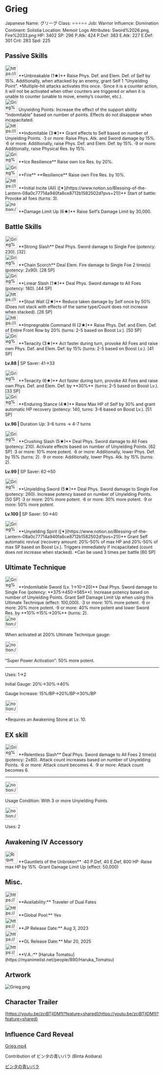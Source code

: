# Grieg

Japanese Name: グリーグ
Class: ⭐️⭐️⭐️⭐️⭐️
Job: Warrior
Influence: Domination
Continent: Solistia
Location: Memoir Logs
Attributes: Sword%2026.png, Fire%2033.png
HP: 3402
SP: 296
P.Atk: 424
P.Def: 383
E.Atk: 227
E.Def: 301
Crit: 283
Spd: 225

## Passive Skills

<aside>
<img src="https://img.game8.jp/6930250/9a52777b74e410e30490fb7d4badbf3d.png/show" alt="https://img.game8.jp/6930250/9a52777b74e410e30490fb7d4badbf3d.png/show" width="40px" /> **Unbreakable (1★)**
Raise Phys. Def. and Elem. Def. of Self by 15%. Additionally, when attacked by an enemy, grant Self 1 “Unyielding Point”. *Multiple-hit attacks activates this once.
·Since it is a counter action, it will not be activated when other counters are triggered or when it is unable to counter (unable to move, enemy’s counter, etc.).

<aside>
<img src="Grieg%200f743ab4139247af99a83adb17d6f64f/Tenacity_Points.png" alt="Grieg%200f743ab4139247af99a83adb17d6f64f/Tenacity_Points.png" width="40px" /> Unyielding Points: Increase the effect of the support ability “Indomitable” based on number of points. Effects do not disappear when incapacitated.

</aside>

</aside>

<aside>
<img src="https://img.game8.jp/7623366/0ff7d4d9b022062718202449a1574ed8.png/show" alt="https://img.game8.jp/7623366/0ff7d4d9b022062718202449a1574ed8.png/show" width="40px" /> **Indomitable (3★)**
Grant effects to Self based on number of Unyielding Points. 
·3 or more: Raise Phys. Atk. and Sword damage by 15%.
·6 or more: Additionally, raise Phys. Def. and Elem. Def. by 15%.
·9 or more: Additionally, raise Physical Res. by 15%.

</aside>

<aside>
<img src="Grieg%200f743ab4139247af99a83adb17d6f64f/Ice_Resilience.png" alt="Grieg%200f743ab4139247af99a83adb17d6f64f/Ice_Resilience.png" width="40px" /> **Ice Resilience**
Raise own Ice Res. by 20%.

</aside>

<aside>
<img src="Grieg%200f743ab4139247af99a83adb17d6f64f/Fire_Resilience.png" alt="Grieg%200f743ab4139247af99a83adb17d6f64f/Fire_Resilience.png" width="40px" /> **Fire** **Resilience**
Raise own Fire Res. by 10%.

</aside>

<aside>
<img src="https://img.game8.jp/8245735/1f0a10cae919ccf33ab846ea3ed56a3f.png/show" alt="https://img.game8.jp/8245735/1f0a10cae919ccf33ab846ea3ed56a3f.png/show" width="40px" /> **Initial Incite (All) ([✦](https://www.notion.so/Blessing-of-the-Lantern-08a0c77714a940fa8ce8712b1582502d?pvs=21))**
Start of battle: Provoke all foes (turns: 3).

</aside>

<aside>
<img src="notion://custom_emoji/2482af5e-3bb7-4af8-a110-df4150e44521/17debbc6-5396-80a6-933a-007af3a7f551" alt="notion://custom_emoji/2482af5e-3bb7-4af8-a110-df4150e44521/17debbc6-5396-80a6-933a-007af3a7f551" width="40px" /> **Damage Limit Up (6★)**
Raise Self’s Damage Limit by 30,000.

</aside>

## Battle Skills

<aside>
<img src="Grieg%200f743ab4139247af99a83adb17d6f64f/Sword.png" alt="Grieg%200f743ab4139247af99a83adb17d6f64f/Sword.png" width="40px" /> **Strong Slash**
Deal Phys. Sword damage to Single Foe (potency: 230). [32]

</aside>

<aside>
<img src="Grieg%200f743ab4139247af99a83adb17d6f64f/Fire.png" alt="Grieg%200f743ab4139247af99a83adb17d6f64f/Fire.png" width="40px" /> **Chain Scorch**
Deal Elem. Fire damage to Single Foe 2 time(s) (potency: 2x90). [28 SP]

</aside>

<aside>
<img src="Grieg%200f743ab4139247af99a83adb17d6f64f/Sword%201.png" alt="Grieg%200f743ab4139247af99a83adb17d6f64f/Sword%201.png" width="40px" /> **Linear Slash (1★)**
Deal Phys. Sword damage to All Foes (potency: 180). [44 SP]

</aside>

<aside>
<img src="https://img.game8.jp/7303144/5fed5fa01e0fcab91756da480b60ce7f.png/show" alt="https://img.game8.jp/7303144/5fed5fa01e0fcab91756da480b60ce7f.png/show" width="40px" /> **Stout Wall (2★)**
Reduce taken damage by Self once by 50% (Does not stack with effects of the same type/Count does not increase when stacked). [26 SP]

</aside>

<aside>
<img src="https://img.game8.jp/6909195/fb1af3b553f4112d4403e0f7452fd2a2.png/show" alt="https://img.game8.jp/6909195/fb1af3b553f4112d4403e0f7452fd2a2.png/show" width="40px" /> **Impregnable Command III (2★)**
Raise Phys. Def. and Elem. Def. of Entire Front Row by 20% (turns: 2-5 based on Boost Lv.). [50 SP]

</aside>

<aside>
<img src="Grieg%200f743ab4139247af99a83adb17d6f64f/Incite.png" alt="Grieg%200f743ab4139247af99a83adb17d6f64f/Incite.png" width="40px" /> **Tenacity (3★)**
Act faster during turn, provoke All Foes and raise own Phys. Def. and Elem. Def. by 15% (turns: 2-5 based on Boost Lv.). [41 SP]

**Lv.88 |** SP Saver: 41→33

<aside>
<img src="Grieg%200f743ab4139247af99a83adb17d6f64f/Incite.png" alt="Grieg%200f743ab4139247af99a83adb17d6f64f/Incite.png" width="40px" /> **Tenacity (6★)**
Act faster during turn, provoke All Foes and raise own Phys. Def. and Elem. Def. by **30%** (turns: 2-5 based on Boost Lv.). [33 SP]

</aside>

</aside>

<aside>
<img src="Grieg%200f743ab4139247af99a83adb17d6f64f/Vim_and_Vigor.png" alt="Grieg%200f743ab4139247af99a83adb17d6f64f/Vim_and_Vigor.png" width="40px" /> **Enduring Stance (4★)**
Raise Max HP of Self by 30% and grant automatic HP recovery (potency: 140, turns: 3-6 based on Boost Lv.). [51 SP]

**Lv.96 |** Duration Up: 3-6 turns → 4-7 turns

</aside>

<aside>
<img src="Grieg%200f743ab4139247af99a83adb17d6f64f/Sword%202.png" alt="Grieg%200f743ab4139247af99a83adb17d6f64f/Sword%202.png" width="40px" /> **Crushing Slash (5★)**
Deal Phys. Sword damage to All Foes (potency: 210). Activate effects based on  number of Unyielding Points. [62 SP]
·3 or more: 10% more potent.
·6 or more: Additionally, lower Phys. Def. by 15% (turns: 2).
·9 or more: Additionally, lower Phys. Atk. by 15% (turns: 2).

**Lv.99 |** SP Saver: 62→50

</aside>

<aside>
<img src="Grieg%200f743ab4139247af99a83adb17d6f64f/Sword%203.png" alt="Grieg%200f743ab4139247af99a83adb17d6f64f/Sword%203.png" width="40px" /> **Unyielding Sword (5★)**
Deal Phys. Sword damage to Single Foe (potency: 260). Increase potency based on number of Unyielding Points. [50 SP]
·3 or more: 20% more potent.
·6 or more: 30% more potent.
·9 or more: 50% more potent.

**Lv.100 |** SP Saver: 50→40

</aside>

<aside>
<img src="Grieg%200f743ab4139247af99a83adb17d6f64f/Raise.png" alt="Grieg%200f743ab4139247af99a83adb17d6f64f/Raise.png" width="40px" /> **Unyielding Spirit ([✦](https://www.notion.so/Blessing-of-the-Lantern-08a0c77714a940fa8ce8712b1582502d?pvs=21))**
Grant Self automatic revival (recovery amount: 20%-50% of max HP and 20%-50% of max SP based on Boost Lv.). Triggers immediately if incapacitated (count does not increase when stacked). *Can be used 3 times per battle [60 SP]

</aside>

## Ultimate Technique

<aside>
<img src="Grieg%200f743ab4139247af99a83adb17d6f64f/Sword%204.png" alt="Grieg%200f743ab4139247af99a83adb17d6f64f/Sword%204.png" width="40px" /> **Indomitable Sword (Lv. 1→10→20)**
Deal Phys. Sword damage to Single Foe (potency: **375→450→565**). Increase potency based on number of Unyielding Points. Grant Self Damage Limit Up when using this Ultimate Technique (effect: 100,000).
·3 or more: 10% more potent.
·6 or more: 20% more potent.
·9 or more: 40% more potent and lower Sword Res. by **10%→15%→20%** (turns: 2).

<aside>
<img src="notion://custom_emoji/2482af5e-3bb7-4af8-a110-df4150e44521/137ebbc6-5396-80a2-a199-007a067e9993" alt="notion://custom_emoji/2482af5e-3bb7-4af8-a110-df4150e44521/137ebbc6-5396-80a2-a199-007a067e9993" width="40px" />

When activated at 200% Ultimate Technique gauge:

<aside>
<img src="notion://custom_emoji/2482af5e-3bb7-4af8-a110-df4150e44521/193ebbc6-5396-8035-8eea-007a52e85f9d" alt="notion://custom_emoji/2482af5e-3bb7-4af8-a110-df4150e44521/193ebbc6-5396-8035-8eea-007a52e85f9d" width="40px" />

“Super Power Activation”: 50% more potent.

</aside>

</aside>

---

Uses:
1→2

Initial Gauge:
20%→30%→40%

Gauge Increase:
15%/BP→20%/BP→30%/BP

<aside>
<img src="notion://custom_emoji/2482af5e-3bb7-4af8-a110-df4150e44521/182ebbc6-5396-80af-9978-007ac248795b" alt="notion://custom_emoji/2482af5e-3bb7-4af8-a110-df4150e44521/182ebbc6-5396-80af-9978-007ac248795b" width="40px" />

*Requires an Awakening Stone at Lv. 10.

</aside>

</aside>

## EX skill

<aside>
<img src="Grieg%200f743ab4139247af99a83adb17d6f64f/Sword%204.png" alt="Grieg%200f743ab4139247af99a83adb17d6f64f/Sword%204.png" width="40px" /> **Relentless Slash**
Deal Phys. Sword damage to All Foes 2 time(s) (potency: 2x80). Attack count increases based on number of Unyielding Points.
·6 or more: Attack count becomes 4.
·9 or more: Attack count becomes 6.

---

<aside>
<img src="notion://custom_emoji/2482af5e-3bb7-4af8-a110-df4150e44521/137ebbc6-5396-802c-b9bc-007a54884b6f" alt="notion://custom_emoji/2482af5e-3bb7-4af8-a110-df4150e44521/137ebbc6-5396-802c-b9bc-007a54884b6f" width="40px" />

Usage Condition: With 3 or more Unyielding Points

</aside>

<aside>
<img src="notion://custom_emoji/2482af5e-3bb7-4af8-a110-df4150e44521/137ebbc6-5396-80ba-9f36-007a936447ac" alt="notion://custom_emoji/2482af5e-3bb7-4af8-a110-df4150e44521/137ebbc6-5396-80ba-9f36-007a936447ac" width="40px" />

Uses: 2

</aside>

</aside>

## Awakening IV Accessory

<aside>
<img src="Rique%2003cb41beb766464083f85e40d3bfaf82/Awakening_IV.png" alt="Rique%2003cb41beb766464083f85e40d3bfaf82/Awakening_IV.png" width="40px" /> **Gauntlets of the Unbroken**
·40 P.Def, 40 E.Def, 600 HP
·Raise max HP by 15%
·Grant Damage Limit Up (effect: 50,000)

</aside>

## Misc.

<aside>
<img src="https://www.notion.so/icons/gift_gray.svg" alt="https://www.notion.so/icons/gift_gray.svg" width="40px" /> **Availability:** Traveler of Dual Fates

</aside>

<aside>
<img src="https://www.notion.so/icons/globe_gray.svg" alt="https://www.notion.so/icons/globe_gray.svg" width="40px" /> **Global Pool:** Yes

</aside>

<aside>
<img src="https://www.notion.so/icons/calendar_red.svg" alt="https://www.notion.so/icons/calendar_red.svg" width="40px" /> **JP Release Date:**
Aug 3, 2023

</aside>

<aside>
<img src="https://www.notion.so/icons/calendar_blue.svg" alt="https://www.notion.so/icons/calendar_blue.svg" width="40px" /> **GL Release Date:**
Mar 20, 2025

</aside>

<aside>
<img src="https://www.notion.so/icons/microphone_gray.svg" alt="https://www.notion.so/icons/microphone_gray.svg" width="40px" /> **V.A.:** [Haruka Tomatsu](https://myanimelist.net/people/890/Haruka_Tomatsu)

</aside>

## Artwork

![Grieg.png](Grieg%200f743ab4139247af99a83adb17d6f64f/Grieg.png)

## Character Trailer

[https://youtu.be/zciBTjIDM1I?feature=shared](https://youtu.be/zciBTjIDM1I?feature=shared)

## Influence Card Reveal

[Grieg.mp4](Grieg%200f743ab4139247af99a83adb17d6f64f/Grieg.mp4)

Contribution of ビンタの青いバラ (Binta Aoibara)

[ビンタの青いバラ](https://www.youtube.com/@binta_aoibara)